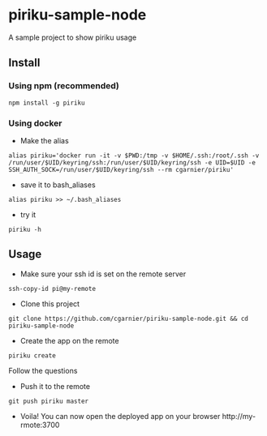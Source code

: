 # piriku-sample-node
A sample project to show piriku usage

## Install

### Using npm (recommended)

```
npm install -g piriku
```

### Using docker

  * Make the alias

  ```
  alias piriku='docker run -it -v $PWD:/tmp -v $HOME/.ssh:/root/.ssh -v /run/user/$UID/keyring/ssh:/run/user/$UID/keyring/ssh -e UID=$UID -e SSH_AUTH_SOCK=/run/user/$UID/keyring/ssh --rm cgarnier/piriku' 
  ```

  * save it to bash_aliases

  ```
  alias piriku >> ~/.bash_aliases
  ```

  * try it

  ```
  piriku -h
  ```

## Usage
  * Make sure your ssh id is set on the remote server

  ```
  ssh-copy-id pi@my-remote
  ```

  * Clone this project

  ```
  git clone https://github.com/cgarnier/piriku-sample-node.git && cd piriku-sample-node
  ```

  * Create the app on the remote

  ```
  piriku create
  ```

  Follow the questions

  * Push it to the remote

  ```
  git push piriku master
  ```

  * Voila!
  You can now open the deployed app on your browser http://my-rmote:3700
